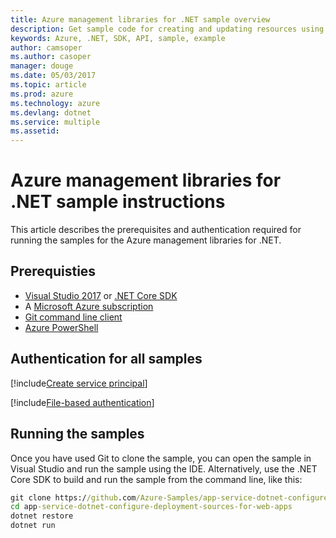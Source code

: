 ```yaml
---
title: Azure management libraries for .NET sample overview
description: Get sample code for creating and updating resources using the Azure management libraries for .NET.
keywords: Azure, .NET, SDK, API, sample, example
author: camsoper
ms.author: casoper
manager: douge
ms.date: 05/03/2017
ms.topic: article
ms.prod: azure
ms.technology: azure
ms.devlang: dotnet
ms.service: multiple
ms.assetid: 
---
```


# Azure management libraries for .NET sample instructions

This article describes the prerequisites and authentication required for running the samples for the Azure management libraries for .NET.

## Prerequisties 

* [Visual Studio 2017](https://www.visualstudio.com/vs/) or [.NET Core SDK](https://www.microsoft.com/net/download/core)
* A [Microsoft Azure subscription](https://azure.microsoft.com/free/)
* [Git command line client](https://git-scm.com/)
* [Azure PowerShell](https://docs.microsoft.com/en-us/powershell/azure/install-azurerm-ps)

## Authentication for all samples

[!include[Create service principal](includes/create-sp.md)]

[!include[File-based authentication](includes/file-based-auth.md)]

## Running the samples

Once you have used Git to clone the sample, you can open the sample in Visual Studio and run the sample using the IDE.  Alternatively, use the .NET Core SDK to build and run the sample from the command line, like this:

```cmd
git clone https://github.com/Azure-Samples/app-service-dotnet-configure-deployment-sources-for-web-apps.git
cd app-service-dotnet-configure-deployment-sources-for-web-apps
dotnet restore
dotnet run
```